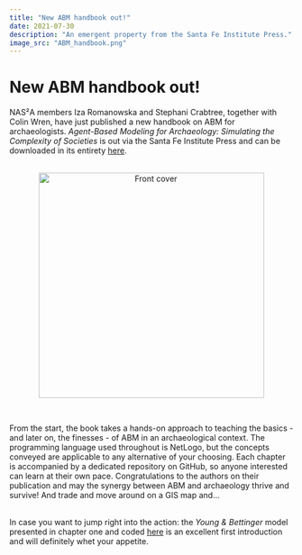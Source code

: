 ```yaml
---
title: "New ABM handbook out!"
date: 2021-07-30
description: "An emergent property from the Santa Fe Institute Press."
image_src: "ABM_handbook.png"
---
```

# New ABM handbook out!
NAS²A members Iza Romanowska and Stephani Crabtree, together with Colin Wren, have just published a new handbook on ABM for archaeologists.
*Agent-Based Modeling for Archaeology: Simulating the Complexity of Societies* is out via the Santa Fe Institute Press and can be downloaded in its entirety [here](https://www.sfipress.org/books/agent-based-modeling-archaeology).<br><br>

<p align="center">
  <img src="https://archaeology-abm.github.io/NASSA-hub/assets/ABM_handbook.png" alt="Front cover" width="400"/>
</p>  
<br>

From the start, the book takes a hands-on approach to teaching the basics - and later on, the finesses - of ABM in an archaeological context. 
The programming language used throughout is NetLogo, but the concepts conveyed are applicable to any alternative of your choosing.
Each chapter is accompanied by a dedicated repository on GitHub, so anyone interested can learn at their own pace.
Congratulations to the authors on their publication and may the synergy between ABM and archaeology thrive and survive! And trade and move around on a GIS map and... <br><br>

In case you want to jump right into the action: the *Young & Bettinger* model presented in chapter one and coded [here](https://github.com/SantaFeInstitute/ABMA/tree/master/ch1)
is an excellent first introduction and will definitely whet your appetite.



